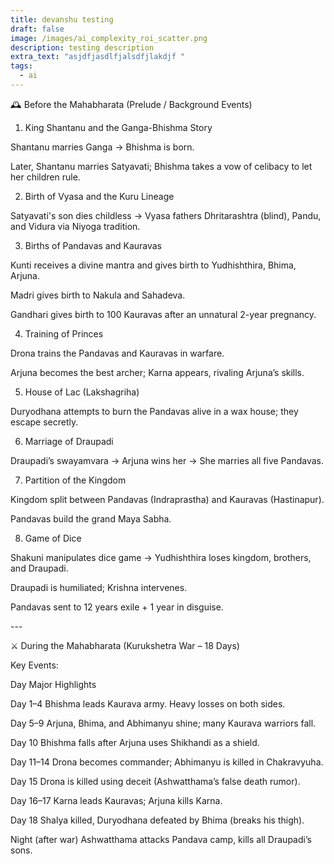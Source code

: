 ```yaml
---
title: devanshu testing
draft: false
image: /images/ai_complexity_roi_scatter.png
description: testing description
extra_text: "asjdfjasdlfjalsdfjlakdjf "
tags:
  - ai
---
```

🕰 Before the Mahabharata (Prelude / Background Events)



1. King Shantanu and the Ganga-Bhishma Story



Shantanu marries Ganga → Bhishma is born.



Later, Shantanu marries Satyavati; Bhishma takes a vow of celibacy to let her children rule.





2. Birth of Vyasa and the Kuru Lineage



Satyavati's son dies childless → Vyasa fathers Dhritarashtra (blind), Pandu, and Vidura via Niyoga tradition.





3. Births of Pandavas and Kauravas



Kunti receives a divine mantra and gives birth to Yudhishthira, Bhima, Arjuna.



Madri gives birth to Nakula and Sahadeva.



Gandhari gives birth to 100 Kauravas after an unnatural 2-year pregnancy.





4. Training of Princes



Drona trains the Pandavas and Kauravas in warfare.



Arjuna becomes the best archer; Karna appears, rivaling Arjuna’s skills.





5. House of Lac (Lakshagriha)



Duryodhana attempts to burn the Pandavas alive in a wax house; they escape secretly.





6. Marriage of Draupadi



Draupadi’s swayamvara → Arjuna wins her → She marries all five Pandavas.





7. Partition of the Kingdom



Kingdom split between Pandavas (Indraprastha) and Kauravas (Hastinapur).



Pandavas build the grand Maya Sabha.





8. Game of Dice



Shakuni manipulates dice game → Yudhishthira loses kingdom, brothers, and Draupadi.



Draupadi is humiliated; Krishna intervenes.



Pandavas sent to 12 years exile + 1 year in disguise.







\---



⚔ During the Mahabharata (Kurukshetra War – 18 Days)



Key Events:



Day	Major Highlights



Day 1–4	Bhishma leads Kaurava army. Heavy losses on both sides.

Day 5–9	Arjuna, Bhima, and Abhimanyu shine; many Kaurava warriors fall.

Day 10	Bhishma falls after Arjuna uses Shikhandi as a shield.

Day 11–14	Drona becomes commander; Abhimanyu is killed in Chakravyuha.

Day 15	Drona is killed using deceit (Ashwatthama’s false death rumor).

Day 16–17	Karna leads Kauravas; Arjuna kills Karna.

Day 18	Shalya killed, Duryodhana defeated by Bhima (breaks his thigh).

Night (after war)	Ashwatthama attacks Pandava camp, kills all Draupadi’s sons.
